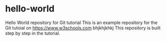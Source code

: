 # hello-world
Hello World repository for Git tutorial
This is an example repository for the Git tutoial on https://www.w3schools.com
bhjkhjkhkj
This repository is built step by step in the tutorial.
